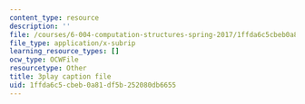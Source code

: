 ```yaml
---
content_type: resource
description: ''
file: /courses/6-004-computation-structures-spring-2017/1ffda6c5cbeb0a81df5b252080db6655_-bWtembpQjU.srt
file_type: application/x-subrip
learning_resource_types: []
ocw_type: OCWFile
resourcetype: Other
title: 3play caption file
uid: 1ffda6c5-cbeb-0a81-df5b-252080db6655
---
```

